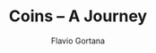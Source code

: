 ---
title: 'Coins – A Journey'
author: Flavio Gortana
project_image_path: '/images/gallery/coins-a-journey.jpg'
external_url: 'https://uclab.fh-potsdam.de/coins/'
---